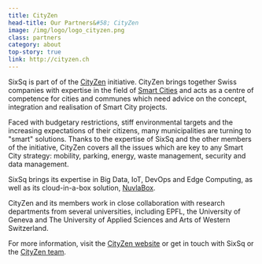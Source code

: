 ```yaml
---
title: CityZen
head-title: Our Partners&#58; CityZen
image: /img/logo/logo_cityzen.png
class: partners
category: about
top-story: true
link: http://cityzen.ch
---
```


SixSq is part of of the [CityZen](http://cityzen.ch/cityzen.html) initiative. CityZen brings together Swiss companies with expertise in the field of [Smart Cities](http://media.sixsq.com/blog/what-is-a-smart-city) and acts as a centre of competence for cities and communes which need advice on the concept, integration and realisation  of Smart City projects. 

Faced with budgetary restrictions, stiff environmental targets and the increasing expectations of their citizens, many municipalities are turning to "smart" solutions. Thanks to the expertise of SixSq and the other members of the initiative, CityZen covers all the issues which are key to any Smart City strategy: mobility, parking, energy, waste management, security and data management.

SixSq brings its expertise in Big Data, IoT, DevOps and Edge Computing, as well as its cloud-in-a-box solution, [NuvlaBox](http://sixsq.com/products/nuvlabox/index.html). 

CityZen and its members work in close collaboration with research departments from several universities, including EPFL, the University of Geneva and The University of Applied Sciences and Arts of Western Switzerland. 

For more information, visit the [CityZen website](http://cityzen.ch/cityzen.html) or get in touch with SixSq or the [CityZen team](mailto:smartcity@cityzen.ch).
